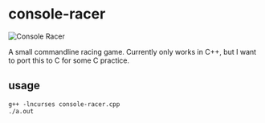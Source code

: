 # console-racer

![Console Racer](http://cazares.github.com/images/racer.png)

A small commandline racing game. Currently only works in C++, but I want to port this to C for some C practice.

## usage
	g++ -lncurses console-racer.cpp
	./a.out 
